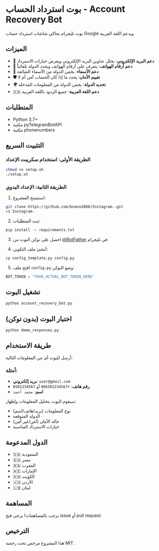 # بوت استرداد الحساب - Account Recovery Bot

بوت تليجرام يحاكي شاشات استرداد حساب Google ويدعم اللغة العربية

## الميزات

- 📧 **دعم البريد الإلكتروني**: يحلل عناوين البريد الإلكتروني ويعرض خيارات الاسترداد
- 📱 **دعم أرقام الهواتف**: يتعرف على أرقام الهواتف ويحدد الدولة تلقائياً  
- 👤 **دعم الأسماء**: يخمن الدولة من الأسماء الشائعة
- 🛡️ **تقييم الأمان**: يحدد ما إذا كان الحساب آمن أم لا
- 🌍 **تحديد الدولة**: يخمن الدولة من المعلومات المدخلة
- 🇸🇦 **دعم اللغة العربية**: جميع الردود باللغة العربية

## المتطلبات

- Python 3.7+
- مكتبة pyTelegramBotAPI
- مكتبة phonenumbers

## التثبيت السريع

### الطريقة الأولى: استخدام سكريبت الإعداد
```bash
chmod +x setup.sh
./setup.sh
```

### الطريقة الثانية: الإعداد اليدوي

1. استنسخ المشروع:
```bash
git clone https://github.com/bnana1008/Instagram-.git
cd Instagram-
```

2. ثبت المتطلبات:
```bash
pip install -r requirements.txt
```

3. احصل على توكن البوت من [@BotFather](https://t.me/BotFather) في تليجرام

4. أنشئ ملف التكوين:
```bash
cp config_template.py config.py
```

5. افتح ملف `config.py` وضع التوكن:
```python
BOT_TOKEN = "YOUR_ACTUAL_BOT_TOKEN_HERE"
```

## تشغيل البوت

```bash
python account_recovery_bot.py
```

## اختبار البوت (بدون توكن)

```bash
python demo_responses.py
```

## طريقة الاستخدام

أرسل للبوت أي من المعلومات التالية:

### أمثلة:
- **بريد إلكتروني**: `user@gmail.com`
- **رقم هاتف**: `+966501234567` أو `0501234567`
- **اسم**: `محمد أحمد`

سيقوم البوت بتحليل المعلومات وإظهار:
- نوع المعلومات (بريد/هاتف/اسم)
- الدولة المتوقعة
- حالة الأمان (آمن/غير آمن)
- خيارات الاسترداد المناسبة

## الدول المدعومة

- 🇸🇦 السعودية
- 🇪🇬 مصر  
- 🇲🇦 المغرب
- 🇦🇪 الإمارات
- 🇰🇼 الكويت
- 🇯🇴 الأردن
- 🇱🇧 لبنان

## المساهمة

نرحب بالمساهمات! يرجى فتح issue أو pull request.

## الترخيص

هذا المشروع مرخص تحت رخصة MIT.